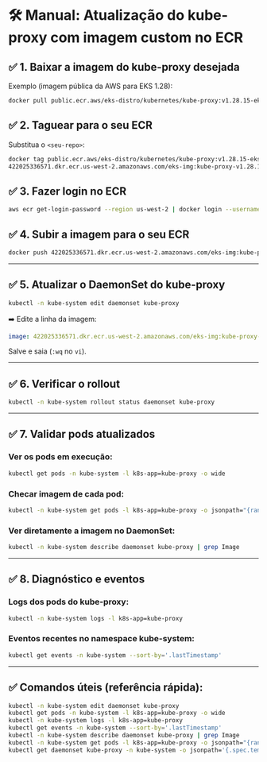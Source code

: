 # 🛠️ Manual: Atualização do kube-proxy com imagem custom no ECR

## ✅ 1. Baixar a imagem do kube-proxy desejada

Exemplo (imagem pública da AWS para EKS 1.28):
```bash
docker pull public.ecr.aws/eks-distro/kubernetes/kube-proxy:v1.28.15-eks-1-28-51
```

## ✅ 2. Taguear para o seu ECR

Substitua o `<seu-repo>`:
```bash
docker tag public.ecr.aws/eks-distro/kubernetes/kube-proxy:v1.28.15-eks-1-28-51 \
422025336571.dkr.ecr.us-west-2.amazonaws.com/eks-img:kube-proxy-v1.28.15
```

## ✅ 3. Fazer login no ECR

```bash
aws ecr get-login-password --region us-west-2 | docker login --username AWS --password-stdin 422025336571.dkr.ecr.us-west-2.amazonaws.com
```

## ✅ 4. Subir a imagem para o seu ECR

```bash
docker push 422025336571.dkr.ecr.us-west-2.amazonaws.com/eks-img:kube-proxy-v1.28.15
```

---

## ✅ 5. Atualizar o DaemonSet do kube-proxy

```bash
kubectl -n kube-system edit daemonset kube-proxy
```

➡️ Edite a linha da imagem:
```yaml
image: 422025336571.dkr.ecr.us-west-2.amazonaws.com/eks-img:kube-proxy-v1.28.15
```

Salve e saia (`:wq` no `vi`).

---

## ✅ 6. Verificar o rollout

```bash
kubectl -n kube-system rollout status daemonset kube-proxy
```

---

## ✅ 7. Validar pods atualizados

### Ver os pods em execução:
```bash
kubectl get pods -n kube-system -l k8s-app=kube-proxy -o wide
```

### Checar imagem de cada pod:
```bash
kubectl -n kube-system get pods -l k8s-app=kube-proxy -o jsonpath="{range .items[*]}{.metadata.name}: {.spec.containers[0].image}{'\\n'}{end}"
```

### Ver diretamente a imagem no DaemonSet:
```bash
kubectl -n kube-system describe daemonset kube-proxy | grep Image
```

---

## ✅ 8. Diagnóstico e eventos

### Logs dos pods do kube-proxy:
```bash
kubectl -n kube-system logs -l k8s-app=kube-proxy
```

### Eventos recentes no namespace kube-system:
```bash
kubectl get events -n kube-system --sort-by='.lastTimestamp'
```

---

## ✅ Comandos úteis (referência rápida):

```bash
kubectl -n kube-system edit daemonset kube-proxy
kubectl get pods -n kube-system -l k8s-app=kube-proxy -o wide
kubectl -n kube-system logs -l k8s-app=kube-proxy
kubectl get events -n kube-system --sort-by='.lastTimestamp'
kubectl -n kube-system describe daemonset kube-proxy | grep Image
kubectl -n kube-system get pods -l k8s-app=kube-proxy -o jsonpath="{range .items[*]}{.metadata.name}: {.spec.containers[0].image}{'\\n'}{end}"
kubectl get daemonset kube-proxy -n kube-system -o jsonpath='{.spec.template.spec.containers[0].image}'
```
